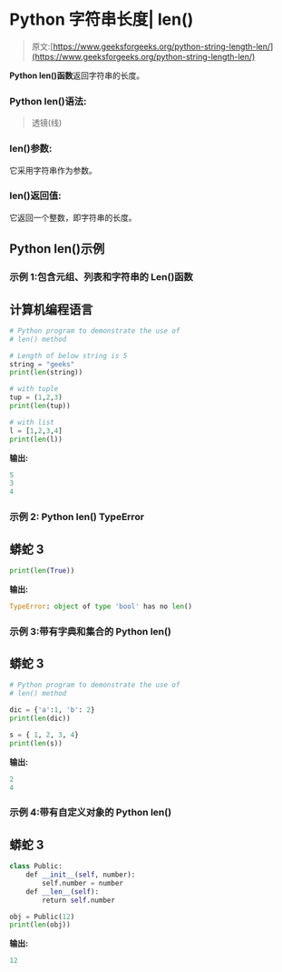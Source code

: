 # Python 字符串长度| len()

> 原文:[https://www.geeksforgeeks.org/python-string-length-len/](https://www.geeksforgeeks.org/python-string-length-len/)

**Python len()函数**返回字符串的长度。

### **Python len()语法:**

> 透镜(线)

### **len()参数:**

它采用字符串作为参数。

### **len()返回值:**

它返回一个整数，即字符串的长度。

## Python len()示例

### 示例 1:包含元组、列表和字符串的 Len()函数

## 计算机编程语言

```py
# Python program to demonstrate the use of
# len() method 

# Length of below string is 5
string = "geeks"
print(len(string))

# with tuple
tup = (1,2,3)
print(len(tup))

# with list
l = [1,2,3,4]
print(len(l))
```

**输出:**

```py
5
3
4
```

### 示例 2: Python len() TypeError

## 蟒蛇 3

```py
print(len(True))
```

**输出:**

```py
TypeError: object of type 'bool' has no len()
```

### 示例 3:带有字典和集合的 Python len()

## 蟒蛇 3

```py
# Python program to demonstrate the use of
# len() method 

dic = {'a':1, 'b': 2}
print(len(dic))

s = { 1, 2, 3, 4}
print(len(s))
```

**输出:**

```py
2
4
```

### 示例 4:带有自定义对象的 Python len()

## 蟒蛇 3

```py
class Public:
    def __init__(self, number):
        self.number = number
    def __len__(self):
        return self.number

obj = Public(12)
print(len(obj))
```

**输出:**

```py
12
```